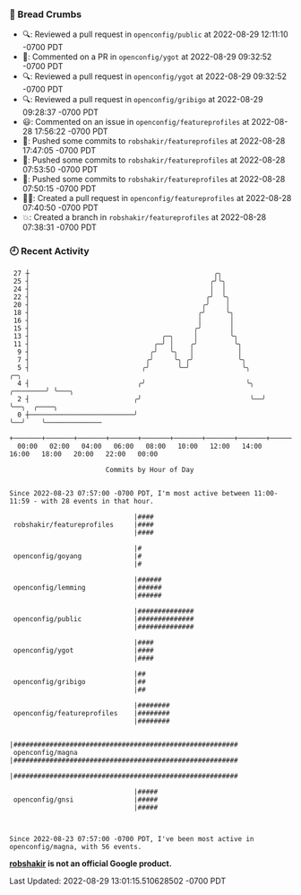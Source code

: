 ### 🍞 Bread Crumbs

 * 🔍: Reviewed a pull request in  `openconfig/public` at 2022-08-29 12:11:10 -0700 PDT
 * 💬: Commented on a PR in  `openconfig/ygot` at 2022-08-29 09:32:52 -0700 PDT
 * 🔍: Reviewed a pull request in  `openconfig/ygot` at 2022-08-29 09:32:52 -0700 PDT
 * 🔍: Reviewed a pull request in  `openconfig/gribigo` at 2022-08-29 09:28:37 -0700 PDT
 * 😃: Commented on an issue in `openconfig/featureprofiles` at 2022-08-28 17:56:22 -0700 PDT
 * 🚢: Pushed some commits to `robshakir/featureprofiles` at 2022-08-28 17:47:05 -0700 PDT
 * 🚢: Pushed some commits to `robshakir/featureprofiles` at 2022-08-28 07:53:50 -0700 PDT
 * 🚢: Pushed some commits to `robshakir/featureprofiles` at 2022-08-28 07:50:15 -0700 PDT
 * ✍🏼: Created a pull request in `openconfig/featureprofiles` at 2022-08-28 07:40:50 -0700 PDT
 * 💥: Created a branch in `robshakir/featureprofiles` at 2022-08-28 07:38:31 -0700 PDT

### 🕘 Recent Activity
```
 27 ┼                                              ╭╮
 25 ┤                                             ╭╯╰╮
 24 ┤                                             │  │
 22 ┤                                            ╭╯  ╰╮
 20 ┤                                           ╭╯    │
 18 ┤                                          ╭╯     ╰╮
 16 ┤                                          │       │
 15 ┤                                         ╭╯       │
 13 ┤                                 ╭─╮     │        ╰╮
 11 ┤                               ╭─╯ │    ╭╯         ╰╮
  9 ┤                              ╭╯   ╰╮   │           │
  7 ┤                             ╭╯     ╰╮ ╭╯           ╰╮
  5 ┤                            ╭╯       ╰─╯             ╰╮            ╭─╮
  4 ┤                           ╭╯                         ╰╮  ╭────────╯ ╰───╮
  2 ┤                          ╭╯                           ╰──╯              ╰──╮  ╭────╮
  0 ┼──────────────────────────╯                                                 ╰──╯    ╰──────────────
    +───────+───────+───────+───────+───────+───────+───────+───────+───────+───────+───────+───────+────
  00:00   02:00   04:00   06:00   08:00   10:00   12:00   14:00   16:00   18:00   20:00   22:00   00:00   

						Commits by Hour of Day


Since 2022-08-23 07:57:00 -0700 PDT, I'm most active between 11:00-11:59 - with 28 events in that hour.

```



```
                               |####
 robshakir/featureprofiles     |####
                               |####

                               |#
 openconfig/goyang             |#
                               |#

                               |######
 openconfig/lemming            |######
                               |######

                               |##############
 openconfig/public             |##############
                               |##############

                               |####
 openconfig/ygot               |####
                               |####

                               |##
 openconfig/gribigo            |##
                               |##

                               |########
 openconfig/featureprofiles    |########
                               |########

                               |########################################################
 openconfig/magna              |########################################################
                               |########################################################

                               |#####
 openconfig/gnsi               |#####
                               |#####



Since 2022-08-23 07:57:00 -0700 PDT, I've been most active in openconfig/magna, with 56 events.

```
**[robshakir](mailto:robjs@google.com) is not an official Google product.**  


Last Updated: 2022-08-29 13:01:15.510628502 -0700 PDT
